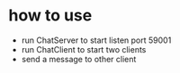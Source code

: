 # how to use
- run ChatServer to start listen port 59001
- run ChatClient to start two clients
- send a message to other client